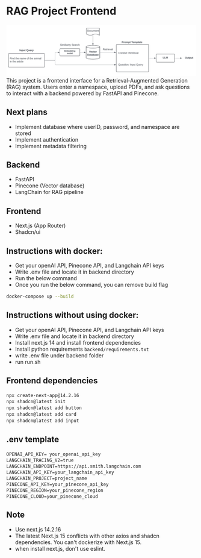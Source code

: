 # RAG Project Frontend

<!-- import image from img/diagram.png -->
![Image description](img/diagram.png)
This project is a frontend interface for a Retrieval-Augmented Generation (RAG) system. Users enter a namespace, upload PDFs, and ask questions to interact with a backend powered by FastAPI and Pinecone.

## Next plans
- Implement database where userID, password, and namespace are stored
- Implement authentication
- Implement metadata filtering

## Backend
- FastAPI
- Pinecone (Vector database)
- LangChain for RAG pipeline

## Frontend
- Next.js (App Router)
- Shadcn/ui

## Instructions with docker:
- Get your openAI API, Pinecone API, and Langchain API keys
- Write .env file and locate it in backend directory
- Run the below command
- Once you run the below command, you can remove build flag
```bash
docker-compose up --build
```

## Instructions without using docker:
- Get your openAI API, Pinecone API, and Langchain API keys
- Write .env file and locate it in backend directory
- Install next.js 14 and install frontend dependencies
- Install python requirements `backend/requirements.txt`
- write .env file under backend folder
- run run.sh

## Frontend dependencies
```bash
npx create-next-app@14.2.16
npx shadcn@latest init
npx shadcn@latest add button
npx shadcn@latest add card
npx shadcn@latest add input
```

## .env template
```env
OPENAI_API_KEY= your_openai_api_key
LANGCHAIN_TRACING_V2=true
LANGCHAIN_ENDPOINT=https://api.smith.langchain.com
LANGCHAIN_API_KEY=your_langchain_api_key
LANGCHAIN_PROJECT=project_name
PINECONE_API_KEY=your_pinecone_api_key
PINECONE_REGION=your_pinecone_region
PINECONE_CLOUD=your_pinecone_cloud
```

## Note
- Use next.js 14.2.16
- The latest Next.js 15 conflicts with other axios and shadcn dependencies. You can't dockerize with Next.js 15.
- when install next.js, don't use eslint. 